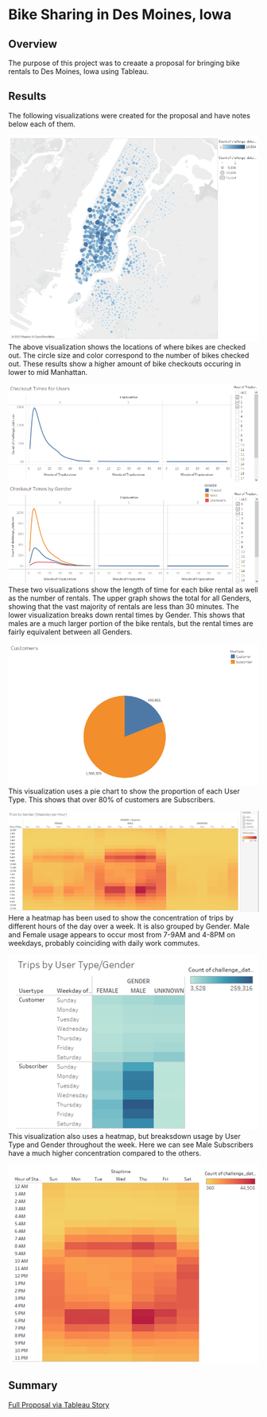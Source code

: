 # Bike Sharing in Des Moines, Iowa

## Overview
The purpose of this project was to creaate a proposal for bringing bike rentals to Des Moines, Iowa using Tableau.

## Results
The following visualizations were created for the proposal and have notes below each of them.

![Starting Location](https://raw.githubusercontent.com/jdwrhodes/bikesharing/main/resources/Starting_locations.png 'Starting Locations')
The above visualization shows the locations of where bikes are checked out. The circle size and color correspond to the number of bikes checked out. These results show a higher amount of bike checkouts occuring in lower to mid Manhattan. 

![Checkout Times by Users and Genders](https://raw.githubusercontent.com/jdwrhodes/bikesharing/main/resources/checkouttimes_by_users_genders.png 'Checkout Times by Users and Genders')
These two visualizations show the length of time for each bike rental as well as the number of rentals. The upper graph shows the total for all Genders, showing that the vast majority of rentals are less than 30 minutes. The lower visualization breaks down rental times by Gender. This shows that males are a much larger portion of the bike rentals, but the rental times are fairly equivalent between all Genders.

![Customers by Type](https://raw.githubusercontent.com/jdwrhodes/bikesharing/main/resources/customers_by_type.png 'Customers by Type')
This visualization uses a pie chart to show the proportion of each User Type. This shows that over 80% of customers are Subscribers.

![Trips by Gender Heatmap](https://raw.githubusercontent.com/jdwrhodes/bikesharing/main/resources/trips_by_gender1.png 'Trips by Gender Heatmap')
Here a heatmap has been used to show the concentration of trips by different hours of the day over a week. It is also grouped by Gender. Male and Female usage appears to occur most from 7-9AM and 4-8PM on weekdays, probably coinciding with daily work commutes. 

![Trips by User and Gender Type Heatmap](https://raw.githubusercontent.com/jdwrhodes/bikesharing/main/resources/trips_by_usertype_gender1.png 'Trips by User and Gender Type Heatmap')
This visualization also uses a heatmap, but breaksdown usage by User Type and Gender throughout the week. Here we can see Male Subscribers have a much higher concentration compared to the others.

![Trips by Weekday Heatmap](https://raw.githubusercontent.com/jdwrhodes/bikesharing/main/resources/trips_by_weekday1.png 'Trips by Weekday Heatmap')



## Summary

[Full Proposal via Tableau Story](https://public.tableau.com/profile/jdwrhodes#!/vizhome/Module-14Challenge/CitiBikeProposal 'Full Proposal via Tableau Story')
